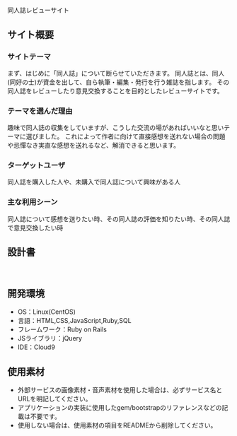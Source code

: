 # <!--ここにアプリ名を入力-->
同人誌レビューサイト
​
## サイト概要
### サイトテーマ
<!--何を『目的』とし、どのような『分類』なのかを簡潔に書く-->
まず、はじめに「同人誌」について断らせていただきます。
同人誌とは、同人(同好の士)が資金を出して、自ら執筆・編集・発行を行う雑誌を指します。
その同人誌をレビューしたり意見交換することを目的としたレビューサイトです。
​
### テーマを選んだ理由
<!--なぜこのようなテーマにしたかを説明する-->
趣味で同人誌の収集をしていますが、こうした交流の場があればいいなと思いテーマに選びました。
これによって作者に向けて直接感想を送れない場合の問題や忌憚なき実直な感想を送れるなど、解消できると思います。
​
### ターゲットユーザ
<!--誰に使ってもらうかを具体的に記載する-->
同人誌を購入した人や、未購入で同人誌について興味がある人
​
### 主な利用シーン
<!--どのような時に使うのかの状況を記載すること-->
同人誌について感想を送りたい時、その同人誌の評価を知りたい時、その同人誌で意見交換したい時
​
## 設計書
<!--テーマを設定・提出する時点では不要です-->
​
## 開発環境
- OS：Linux(CentOS)
- 言語：HTML,CSS,JavaScript,Ruby,SQL
- フレームワーク：Ruby on Rails
- JSライブラリ：jQuery
- IDE：Cloud9
​
## 使用素材
- 外部サービスの画像素材・音声素材を使用した場合は、必ずサービス名とURLを明記してください。
- アプリケーションの実装に使用したgem/bootstrapのリファレンスなどの記載は不要です。
- 使用しない場合は、使用素材の項目をREADMEから削除してください。